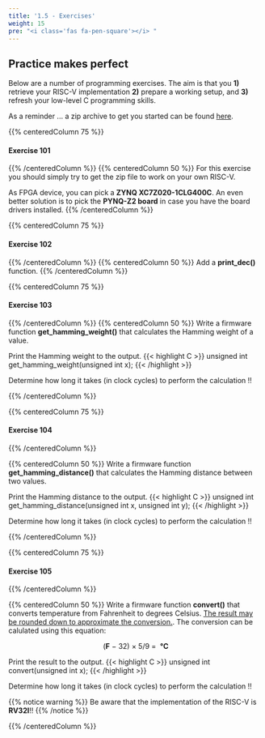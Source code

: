 ```yaml
---
title: '1.5 - Exercises'
weight: 15
pre: "<i class='fas fa-pen-square'></i> "
---
```


## Practice makes perfect

Below are a number of programming exercises. The aim is that you **1)** retrieve your RISC-V implementation **2)** prepare a working setup, and **3)** refresh your low-level C programming skills.

As a reminder ... a zip archive to get you started can be found
<a href="/src/hwswcd_template.zip" download>here</a>.


{{% centeredColumn 75 %}}
#### Exercise 101
{{% /centeredColumn %}}
{{% centeredColumn 50 %}}
For this exercise you should simply try to get the zip file to work on your own RISC-V.

As FPGA device, you can pick a <b>ZYNQ XC7Z020-1CLG400C</b>. An even better solution is to pick the <b>PYNQ-Z2 board</b> in case you have the board drivers installed.
{{% /centeredColumn %}}

{{% centeredColumn 75 %}}
#### Exercise 102
{{% /centeredColumn %}}
{{% centeredColumn 50 %}}
Add a <b>print_dec()</b> function.
{{% /centeredColumn %}}


{{% centeredColumn 75 %}}
#### Exercise 103
{{% /centeredColumn %}}
{{% centeredColumn 50 %}}
Write a firmware function <b>get_hamming_weight()</b> that calculates the Hamming weight of a value. 

Print the Hamming weight to the output.
{{< highlight C >}}
unsigned int get_hamming_weight(unsigned int x);
{{< /highlight >}}

Determine how long it takes (in clock cycles) to perform the calculation !!

{{% /centeredColumn %}}


{{% centeredColumn 75 %}}
#### Exercise 104
{{% /centeredColumn %}}

{{% centeredColumn 50 %}}
Write a firmware function <b>get_hamming_distance()</b> that calculates the Hamming distance between two values.

Print the Hamming distance to the output.
{{< highlight C >}}
unsigned int get_hamming_distance(unsigned int x, unsigned int y);
{{< /highlight >}}

Determine how long it takes (in clock cycles) to perform the calculation !!

{{% /centeredColumn %}}

<!-- #### Exercise 106

{{% centeredColumn 50 %}}
Write a firmware function <b>get_factorial()</b> that calculates the factorial of an unsigned integer.

Print the result to the output.
{{< highlight C >}}
unsigned int get_factorial(unsigned int x);
{{< /highlight >}}

Determine how long it takes (in clock cycles) to perform the calculation !!

{{% /centeredColumn %}} -->

{{% centeredColumn 75 %}}
#### Exercise 105
{{% /centeredColumn %}}

{{% centeredColumn 50 %}}
Write a firmware function <b>convert()</b> that converts temperature from Fahrenheit to degrees Celsius. <u>The result may be rounded down to approximate the conversion.</u>. The conversion can be calulated using this equation: 

<center>
(<b>F</b> − 32) × 5/9 = &nbsp;<b>°C</b>
</center>

Print the result to the output.
{{< highlight C >}}
unsigned int convert(unsigned int x);
{{< /highlight >}}

Determine how long it takes (in clock cycles) to perform the calculation !!

{{% notice warning %}}
Be aware that the implementation of the RISC-V is **RV32I**!!
{{% /notice %}}

{{% /centeredColumn %}}
